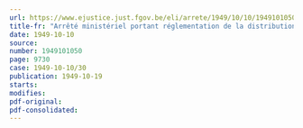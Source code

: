 ```yaml
---
url: https://www.ejustice.just.fgov.be/eli/arrete/1949/10/10/1949101050/justel
title-fr: "Arrêté ministériel portant réglementation de la distribution des combustibles"
date: 1949-10-10
source:
number: 1949101050
page: 9730
case: 1949-10-10/30
publication: 1949-10-19
starts:
modifies:
pdf-original:
pdf-consolidated:
---
```


